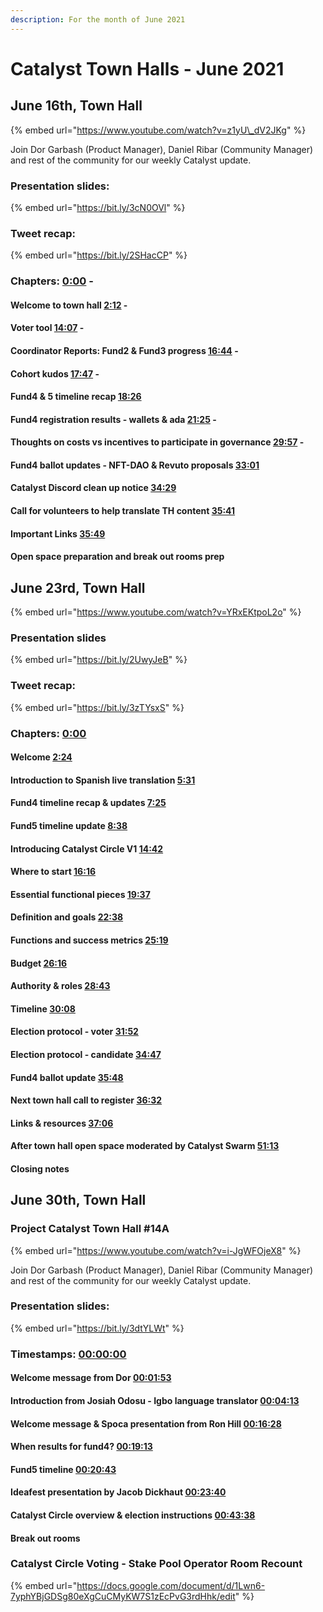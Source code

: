 ```yaml
---
description: For the month of June 2021
---
```


# Catalyst Town Halls - June 2021

## June 16th, Town Hall

{% embed url="https://www.youtube.com/watch?v=z1yU\_dV2JKg" %}

 Join Dor Garbash \(Product Manager\), Daniel Ribar \(Community Manager\) and rest of the community for our weekly Catalyst update. 

### Presentation slides:

{% embed url="https://bit.ly/3cN0OVl" %}



### Tweet recap:

{% embed url="https://bit.ly/2SHacCP" %}

### Chapters: [0:00](https://www.youtube.com/watch?v=z1yU_dV2JKg&t=0s) - 

#### Welcome to town hall [2:12](https://www.youtube.com/watch?v=z1yU_dV2JKg&t=132s) - 

#### Voter tool [14:07](https://www.youtube.com/watch?v=z1yU_dV2JKg&t=847s) -

#### Coordinator Reports: Fund2 & Fund3 progress [16:44](https://www.youtube.com/watch?v=z1yU_dV2JKg&t=1004s) - 

#### Cohort kudos [17:47](https://www.youtube.com/watch?v=z1yU_dV2JKg&t=1067s) - 

#### Fund4 & 5 timeline recap [18:26](https://www.youtube.com/watch?v=z1yU_dV2JKg&t=1106s) 

#### Fund4 registration results - wallets & ada [21:25](https://www.youtube.com/watch?v=z1yU_dV2JKg&t=1285s) - 

#### Thoughts on costs vs incentives to participate in governance [29:57](https://www.youtube.com/watch?v=z1yU_dV2JKg&t=1797s) - 

#### Fund4 ballot updates - NFT-DAO & Revuto proposals [33:01](https://www.youtube.com/watch?v=z1yU_dV2JKg&t=1981s)

#### Catalyst Discord clean up notice [34:29](https://www.youtube.com/watch?v=z1yU_dV2JKg&t=2069s)

#### Call for volunteers to help translate TH content [35:41](https://www.youtube.com/watch?v=z1yU_dV2JKg&t=2141s)

#### Important Links [35:49](https://www.youtube.com/watch?v=z1yU_dV2JKg&t=2149s) 

#### Open space preparation and break out rooms prep

## June 23rd, Town Hall

{% embed url="https://www.youtube.com/watch?v=YRxEKtpoL2o" %}

###  Presentation slides

{% embed url="https://bit.ly/2UwyJeB" %}

### Tweet recap:

{% embed url="https://bit.ly/3zTYsxS" %}

### Chapters: [0:00](https://www.youtube.com/watch?v=YRxEKtpoL2o&t=0s)

#### Welcome [2:24](https://www.youtube.com/watch?v=YRxEKtpoL2o&t=144s)

#### Introduction to Spanish live translation [5:31](https://www.youtube.com/watch?v=YRxEKtpoL2o&t=331s)

#### Fund4 timeline recap & updates [7:25](https://www.youtube.com/watch?v=YRxEKtpoL2o&t=445s)

#### Fund5 timeline update [8:38](https://www.youtube.com/watch?v=YRxEKtpoL2o&t=518s)

#### Introducing Catalyst Circle V1 [14:42](https://www.youtube.com/watch?v=YRxEKtpoL2o&t=882s)

#### Where to start [16:16](https://www.youtube.com/watch?v=YRxEKtpoL2o&t=976s)

#### Essential functional pieces [19:37](https://www.youtube.com/watch?v=YRxEKtpoL2o&t=1177s)

#### Definition and goals [22:38](https://www.youtube.com/watch?v=YRxEKtpoL2o&t=1358s)

#### Functions and success metrics [25:19](https://www.youtube.com/watch?v=YRxEKtpoL2o&t=1519s)

#### Budget [26:16](https://www.youtube.com/watch?v=YRxEKtpoL2o&t=1576s)

#### Authority & roles [28:43](https://www.youtube.com/watch?v=YRxEKtpoL2o&t=1723s)

#### Timeline [30:08](https://www.youtube.com/watch?v=YRxEKtpoL2o&t=1808s)

#### Election protocol - voter [31:52](https://www.youtube.com/watch?v=YRxEKtpoL2o&t=1912s)

#### Election protocol - candidate [34:47](https://www.youtube.com/watch?v=YRxEKtpoL2o&t=2087s)

#### Fund4 ballot update [35:48](https://www.youtube.com/watch?v=YRxEKtpoL2o&t=2148s)

#### Next town hall call to register [36:32](https://www.youtube.com/watch?v=YRxEKtpoL2o&t=2192s)

#### Links & resources [37:06](https://www.youtube.com/watch?v=YRxEKtpoL2o&t=2226s)

#### After town hall open space moderated by Catalyst Swarm [51:13](https://www.youtube.com/watch?v=YRxEKtpoL2o&t=3073s)

#### Closing notes

## June 30th, Town Hall

### Project Catalyst Town Hall \#14A

{% embed url="https://www.youtube.com/watch?v=i-JgWFOjeX8" %}

Join Dor Garbash \(Product Manager\), Daniel Ribar \(Community Manager\) and rest of the community for our weekly Catalyst update.

###  Presentation slides:

{% embed url="https://bit.ly/3dtYLWt" %}

### Timestamps: [00:00:00](https://www.youtube.com/watch?v=i-JgWFOjeX8&t=0s) 

#### Welcome message from Dor [00:01:53](https://www.youtube.com/watch?v=i-JgWFOjeX8&t=113s) 

#### Introduction from Josiah Odosu - Igbo language translator [00:04:13](https://www.youtube.com/watch?v=i-JgWFOjeX8&t=253s) 

#### Welcome message & Spoca presentation from Ron Hill [00:16:28](https://www.youtube.com/watch?v=i-JgWFOjeX8&t=988s) 

#### When results for fund4? [00:19:13](https://www.youtube.com/watch?v=i-JgWFOjeX8&t=1153s) 

#### Fund5 timeline [00:20:43](https://www.youtube.com/watch?v=i-JgWFOjeX8&t=1243s) 

#### Ideafest presentation by Jacob Dickhaut [00:23:40](https://www.youtube.com/watch?v=i-JgWFOjeX8&t=1420s) 

#### Catalyst Circle overview & election instructions [00:43:38](https://www.youtube.com/watch?v=i-JgWFOjeX8&t=2618s) 

#### Break out rooms

### Catalyst Circle Voting - Stake Pool Operator Room Recount

{% embed url="https://docs.google.com/document/d/1Lwn6-7yphYBjGDSg80eXgCuCMyKW7S1zEcPvG3rdHhk/edit" %}









